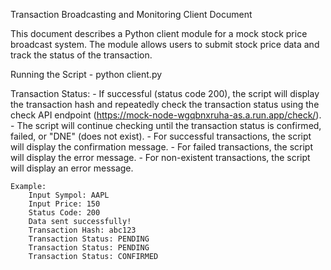 Transaction Broadcasting and Monitoring Client Document


This document describes a Python client module for a mock stock price broadcast system. The module allows users to submit stock price data and track the status of the transaction.

Running the Script
    - python client.py

Transaction Status:
    - If successful (status code 200), the script will display the transaction hash and repeatedly check the transaction status using the check API endpoint (https://mock-node-wgqbnxruha-as.a.run.app/check/).
    - The script will continue checking until the transaction status is confirmed, failed, or "DNE" (does not exist).
    - For successful transactions, the script will display the confirmation message.
    - For failed transactions, the script will display the error message.
    - For non-existent transactions, the script will display an error message.

    Example:
        Input Sympol: AAPL
        Input Price: 150
        Status Code: 200
        Data sent successfully!
        Transaction Hash: abc123
        Transaction Status: PENDING
        Transaction Status: PENDING
        Transaction Status: CONFIRMED

